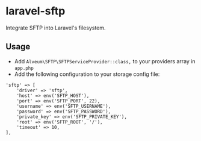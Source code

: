 # laravel-sftp
Integrate SFTP into Laravel's filesystem.

## Usage

 - Add `Alveum\SFTP\SFTPServiceProvider::class,` to your providers array in `app.php`
 - Add the following configuration to your storage config file:
 
```
'sftp' => [
    'driver' => 'sftp',
    'host' => env('SFTP_HOST'),
    'port' => env('SFTP_PORT', 22),
    'username' => env('SFTP_USERNAME'),
    'password' => env('SFTP_PASSWORD'),
    'private_key' => env('SFTP_PRIVATE_KEY'),
    'root' => env('SFTP_ROOT', '/'),
    'timeout' => 10,
],
```
